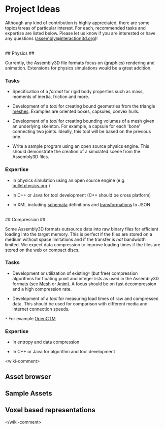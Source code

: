 # Project Ideas #

Although any kind of contribution is highly appreciated, there are some topics/areas of particular interest. For each, recommended tasks and expertise are listed below. Please let us know if you are interested or have any questions (assembly@interaction3d.org)!

<br />
## Physics ##

Currently, the Assembly3D file formats focus on (graphics) rendering and animation. Extensions for physics simulations would be a great addition.

### Tasks ###

  * Specification of a _format_ for rigid body properties such as mass, moments of inertia, friction and more.
  * Development of a _tool_ for creating bound geometries from the triangle [meshes](Mesh.md). Examples are oriented boxes, capsules, convex hulls.

  * Development of a _tool_ for creating bounding volumes of a mesh given an underlying skeleton. For example, a capsule for each 'bone' connecting two joints. Ideally, this tool will be based on the previous one.

  * Write a sample program using an open source physics engine. This should demonstrate the creation of a simulated scene from the Assembly3D files.


### Expertise ###

  * In physics simulation using an open source engine (e.g. [bulletphysics.org](http://bulletphysics.org) )

  * In C++ or Java for tool development (C++ should be cross platform)

  * In XML including [schemata](http://www.w3schools.com/schema) definitions and [transformations](http://www.w3schools.com/xsl/) to JSON


<br />
## Compression ##

Some Assembly3D formats outsource data into raw binary files for efficient loading into the target memory. This is perfect if the files are stored on a medium without space limitations and if the transfer is _not_ bandwidth limited. We expect data compression to improve loading times if the files are stored on the web or compact discs.

### Tasks ###

  * Development or utilization of existing`*` (but free) compression algorithms for floating point and integer lists as used in the Assembly3D formats (see [Mesh](Mesh.md) or [Anim](Anim.md)). A focus should be on fast decompression and a high compression rate.

  * Development of a _tool_ for measuring load times of raw and compressed data. This should be used for comparison with different media and internet connection speeds.

`*` For example [OpenCTM](http://openctm.sourceforge.net/)

### Expertise ###

  * In entropy and data compression

  * In C++ or Java for algorithm and tool development






&lt;wiki-comment&gt;



## Asset browser ##

## Sample Assets ##

## Voxel based representations ##




&lt;/wiki-comment&gt;

